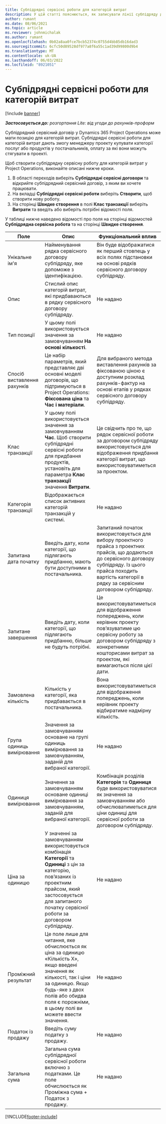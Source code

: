 ```yaml
---
title: Субпідрядні сервісні роботи для категорій витрат
description: У цій статті пояснюється, як записувати лінії субпідряду для витрат і використовувати поля для запису часу придбання від постачальників.
author: rumant
ms.date: 08/06/2021
ms.topic: article
ms.reviewer: johnmichalak
ms.author: rumant
ms.openlocfilehash: 0b02a8aa0fce7bcb52374c0755d4bb85db16dad3
ms.sourcegitcommit: 6cfc50d89528df977a8f6a55c1ad39d99800d9b4
ms.translationtype: MT
ms.contentlocale: uk-UA
ms.lasthandoff: 06/03/2022
ms.locfileid: "8921051"
---
```

#  <a name="subcontract-lines-for-expense-categories"></a>Субпідрядні сервісні роботи для категорій витрат

[!include [banner](../../includes/dataverse-preview.md)]

_**Застосовується до:** розгортання Lite: від угоди до рахунків-проформ_

Субпідрядний сервісний договір у Dynamics 365 Project Operations може мати позицію для категорій витрат. Субпідрядні сервісні роботи для категорій витрат дають змогу менеджеру проекту купувати категорії послуг або продуктів у постачальників, оплату за які вони можуть стягувати в проекті.

Щоб створити субпідрядну сервісну роботу для категорій витрат у Project Operations, виконайте описані нижче кроки.

1. В області переходів виберіть **Субпідрядні сервісні договори** та відкрийте субпідрядний сервісний договір, з яким ви хочете працювати.
2. На вкладці **Субпідрядні сервісні роботи** виберіть **Створити**, щоб створити нову роботу.
3. На сторінці **Швидке створення** в полі **Клас транзакції** виберіть **Витрати** та введіть або виберіть потрібні відомості поля.

У таблиці нижче наведено відомості про поля на сторінці відомостей **Субпідрядна сервісна робота** та на сторінці **Швидке створення**.

| **Поле** | **Опис** | **Функціональний вплив** |
| --- | --- | --- |
| Унікальне ім'я | Найменування рядка сервісного договору субпідряду, яке допоможе з ідентифікацією. | Він буде відображатися як перший стовпець у всіх полях підстановки на основі рядків сервісного договору субпідряду. |
| Опис | Стислий опис категорій витрат, які придбаваються в рядку сервісного договору субпідряду. | Не надано |
|Тип позиції | У цьому полі використовується значення за замовчуванням **На основі кількості**. |Не надано |
| Спосіб виставлення рахунків | Це набір параметрів, який представляє дві основні моделі договорів, що підтримуються в Project Operations: **Фіксована ціна** та **Час і матеріали**. | Для вибраного метода виставлення рахунків за фіксованою ціною є доступним розклад рахунків-фактур на основі етапів у рядках сервісного договору субпідряду. |
| Клас транзакції | У цьому полі використовується значення за замовчуванням **Час**. Щоб створити субпідрядні сервісні роботи для придбання продуктів, установіть для параметра **Клас транзакції** значення **Витрати**.  | Це свідчить про те, що рядок сервісної роботи за договором субпідряду використовується для відображення придбання категорії витрат, що використовуватиметься за проектом. |
| Категорія транзакції | Відображається список активних категорій транзакцій у системі. |Не надано |
| Запитана дата початку | Введіть дату, коли категорії, що підлягають придбанню, мають бути доступними в постачальника. | Запитаний початок використовується для вибору проектного прайса з проектних прайсів, що додаються до сервісного договору субпідряду. Із цього прайса походить вартість категорії в рядку за сервісним договором субпідряду. |
| Запитане завершення | Введіть дату, коли категорії, що підлягають придбанню, більше не будуть потрібні. | Це використовуватиметься для відображення попереджень, коли керівник проекту пов’язуватиме цю сервісну роботу за договором субпідряду з конкретними кошторисами витрат за проектом, які вимагаються після цієї дати. |
| Замовлена кількість | Кількість у категорії, яка придбавається в постачальника. | Вона використовуватиметься для відображення попереджень, коли керівник проекту відбиратиме надмірну кількість.|
| Група одиниць вимірювання | Значення за замовчуванням основане на групі одиниць вимірювання за замовчуванням, заданій для вибраної категорії. |Не надано |
| Одиниця вимірювання | Значення за замовчуванням основане одиниці вимірювання за замовчуванням, заданій для вибраної категорії.  | Комбінація розділів **Категорія** та **Одиниця** буде використовуватися як значення за замовчуванням або обчислюватиметься для ціни одиниці для сервісної роботи за договором субпідряду.  |
| Ціна за одиницю | У значенні за замовчуванням використовується комбінація **Категорії** та **Одиниці** з цін за категорію, пов’язаних із проектним прайсом, який застосовується для запитаного початку сервісної роботи за договором субпідряду. |Не надано |
| Проміжний результат | Це поле лише для читання, яке обчислюється як ціна за одиницю «Кількість X», якщо введені значення як кількості, так і ціни за одиницю. Якщо будь-яке з двох полів або обидва поля є порожніми, в цьому полі ви можете ввести значення. |Не надано |
| Податок із продажу | Введіть суму податку з продажу. |Не надано |
| Загальна сума | Загальна сума субпідрядної сервісної роботи включно з податками. Це поле обчислюється як Проміжна сума + Податок з продажу. |Не надано |


[!INCLUDE[footer-include](../../includes/footer-banner.md)]

